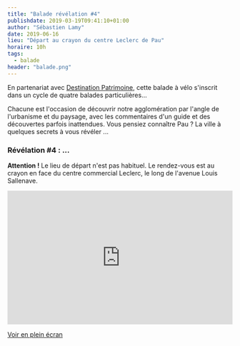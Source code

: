 ```yaml
---
title: "Balade révélation #4"
publishdate: 2019-03-19T09:41:10+01:00
author: "Sébastien Lamy"
date: 2019-06-16
lieu: "Départ au crayon du centre Leclerc de Pau"
horaire: 10h
tags:
  - balade
header: "balade.png"
---
```


En partenariat avec [Destination Patrimoine], cette balade à vélo s'inscrit dans un 
cycle de quatre balades particulières... 

<!--more--> 

Chacune est l'occasion de découvrir notre 
agglomération par l'angle de l'urbanisme et du paysage, avec les commentaires
d'un guide et des découvertes parfois inattendues. Vous pensiez connaître Pau ?
La ville à quelques secrets à vous révéler ...


### Révélation #4 : ...

**Attention !** Le lieu de départ n'est pas habituel. Le rendez-vous est au
crayon en face du centre commercial Leclerc, le long de l'avenue Louis Sallenave.

<iframe width="100%" height="300px" frameborder="0" allowfullscreen src="http://umap.openstreetmap.fr/fr/map/carte-sans-nom_320387?scaleControl=false&miniMap=false&scrollWheelZoom=true&zoomControl=true&allowEdit=false&moreControl=true&searchControl=null&tilelayersControl=false&embedControl=null&datalayersControl=false&onLoadPanel=undefined&captionBar=false&editinosmControl=false&measureControl=false"></iframe><p><a href="http://umap.openstreetmap.fr/fr/map/carte-sans-nom_320387">Voir en plein écran</a></p>

[Destination Patrimoine]: http://destinationpatrimoine.fr